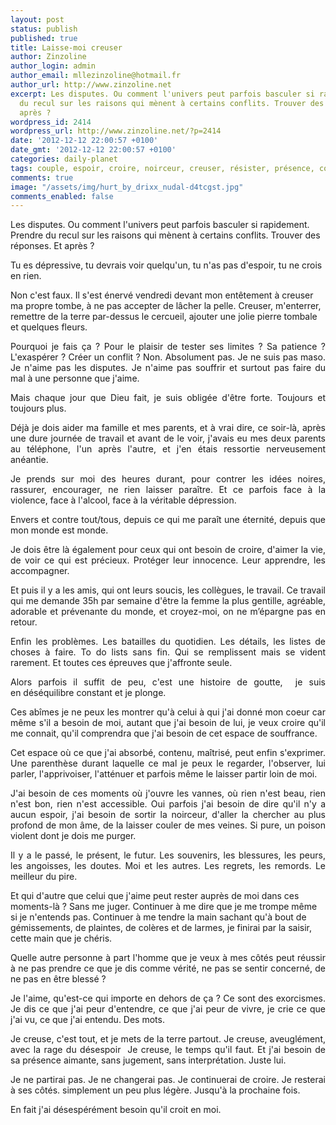 ```yaml
---
layout: post
status: publish
published: true
title: Laisse-moi creuser
author: Zinzoline
author_login: admin
author_email: mllezinzoline@hotmail.fr
author_url: http://www.zinzoline.net
excerpt: Les disputes. Ou comment l'univers peut parfois basculer si rapidement. Prendre
  du recul sur les raisons qui mènent à certains conflits. Trouver des réponses. Et
  après ?
wordpress_id: 2414
wordpress_url: http://www.zinzoline.net/?p=2414
date: '2012-12-12 22:00:57 +0100'
date_gmt: '2012-12-12 22:00:57 +0100'
categories: daily-planet
tags: couple, espoir, croire, noirceur, creuser, résister, présence, couple,espoir,croire,noirceur,creuser,résister,présence
comments: true
image: "/assets/img/hurt_by_drixx_nudal-d4tcgst.jpg"
comments_enabled: false
---
```

Les disputes. Ou comment l'univers peut parfois basculer si rapidement. Prendre du recul sur les raisons qui mènent à certains conflits. Trouver des réponses. Et après ?

Tu es dépressive, tu devrais voir quelqu'un, tu n'as pas d'espoir, tu ne crois en rien.

Non c'est faux. Il s'est énervé vendredi devant mon entêtement à creuser ma propre tombe, à ne pas accepter de lâcher la pelle. Creuser, m'enterrer, remettre de la terre par-dessus le cercueil, ajouter une jolie pierre tombale et quelques fleurs.

<p style="text-align: justify;">Pourquoi je fais ça ? Pour le plaisir de tester ses limites ? Sa patience ? L'exaspérer ? Créer un conflit ? Non. Absolument pas. Je ne suis pas maso. Je n'aime pas les disputes. Je n'aime pas souffrir et surtout pas faire du mal à une personne que j'aime.</p>
<p style="text-align: justify;">Mais chaque jour que Dieu fait, je suis obligée d'être forte. Toujours et toujours plus.</p>
<p style="text-align: justify;">Déjà je dois aider ma famille et mes parents, et à vrai dire, ce soir-là, après une dure journée de travail et avant de le voir, j'avais eu mes deux parents au téléphone, l'un après l'autre, et j'en étais ressortie nerveusement anéantie.</p>
<p style="text-align: justify;">Je prends sur moi des heures durant, pour contrer les idées noires, rassurer, encourager, ne rien laisser paraître. Et ce parfois face à la violence, face à l'alcool, face à la véritable dépression.</p>
<p style="text-align: justify;">Envers et contre tout/tous, depuis ce qui me paraît une éternité, depuis que mon monde est monde.</p>
<p style="text-align: justify;">Je dois être là également pour ceux qui ont besoin de croire, d'aimer la vie, de voir ce qui est précieux. Protéger leur innocence. Leur apprendre, les accompagner.</p>
<p style="text-align: justify;">Et puis il y a les amis, qui ont leurs soucis, les collègues, le travail. Ce travail qui me demande 35h par semaine d'être la femme la plus gentille, agréable, adorable et prévenante du monde, et croyez-moi, on ne m’épargne pas en retour.</p>
<p style="text-align: justify;">Enfin les problèmes. Les batailles du quotidien. Les détails, les listes de choses à faire. To do lists sans fin. Qui se remplissent mais se vident rarement. Et toutes ces épreuves que j'affronte seule.</p>
<p style="text-align: justify;">Alors parfois il suffit de peu, c'est une histoire de goutte,  je suis en déséquilibre constant et je plonge.</p>
<p style="text-align: justify;">Ces abîmes je ne peux les montrer qu'à celui à qui j'ai donné mon coeur car même s'il a besoin de moi, autant que j'ai besoin de lui, je veux croire qu'il me connait, qu'il comprendra que j'ai besoin de cet espace de souffrance.</p>
<p style="text-align: justify;">Cet espace où ce que j'ai absorbé, contenu, maîtrisé, peut enfin s'exprimer. Une parenthèse durant laquelle ce mal je peux le regarder, l'observer, lui parler, l'apprivoiser, l'atténuer et parfois même le laisser partir loin de moi.</p>
<p style="text-align: justify;">J'ai besoin de ces moments où j'ouvre les vannes, où rien n'est beau, rien n'est bon, rien n'est accessible. Oui parfois j'ai besoin de dire qu'il n'y a aucun espoir, j'ai besoin de sortir la noirceur, d'aller la chercher au plus profond de mon âme, de la laisser couler de mes veines. Si pure, un poison violent dont je dois me purger.</p>
<p style="text-align: justify;">Il y a le passé, le présent, le futur. Les souvenirs, les blessures, les peurs, les angoisses, les doutes. Moi et les autres. Les regrets, les remords. Le meilleur du pire.</p>
<p>Et qui d'autre que celui que j'aime peut rester auprès de moi dans ces moments-là ? Sans me juger. Continuer à me dire que je me trompe même si je n'entends pas. Continuer à me tendre la main sachant qu'à bout de gémissements, de plaintes, de colères et de larmes, je finirai par la saisir, cette main que je chéris.</p>
<p style="text-align: justify;">Quelle autre personne à part l'homme que je veux à mes côtés peut réussir à ne pas prendre ce que je dis comme vérité, ne pas se sentir concerné, de ne pas en être blessé ?</p>
<p style="text-align: justify;">Je l'aime, qu'est-ce qui importe en dehors de ça ? Ce sont des exorcismes. Je dis ce que j'ai peur d'entendre, ce que j'ai peur de vivre, je crie ce que j'ai vu, ce que j'ai entendu. Des mots.</p>
<p style="text-align: justify;">Je creuse, c'est tout, et je mets de la terre partout. Je creuse, aveuglément, avec la rage du désespoir  Je creuse, le temps qu'il faut. Et j'ai besoin de sa présence aimante, sans jugement, sans interprétation. Juste lui.</p>
<p style="text-align: justify;">Je ne partirai pas. Je ne changerai pas. Je continuerai de croire. Je resterai à ses côtés. simplement un peu plus légère. Jusqu'à la prochaine fois.</p>
<p style="text-align: justify;">En fait j'ai désespérément besoin qu'il croit en moi.</p>
<p style="text-align: justify;">